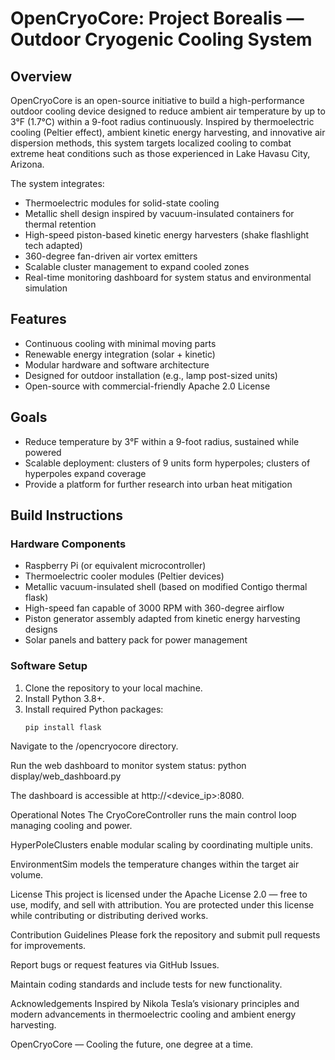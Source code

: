 # OpenCryoCore: Project Borealis — Outdoor Cryogenic Cooling System

## Overview

OpenCryoCore is an open-source initiative to build a high-performance outdoor cooling device designed to reduce ambient air temperature by up to 3°F (1.7°C) within a 9-foot radius continuously. Inspired by thermoelectric cooling (Peltier effect), ambient kinetic energy harvesting, and innovative air dispersion methods, this system targets localized cooling to combat extreme heat conditions such as those experienced in Lake Havasu City, Arizona.

The system integrates:
- Thermoelectric modules for solid-state cooling
- Metallic shell design inspired by vacuum-insulated containers for thermal retention
- High-speed piston-based kinetic energy harvesters (shake flashlight tech adapted)
- 360-degree fan-driven air vortex emitters
- Scalable cluster management to expand cooled zones
- Real-time monitoring dashboard for system status and environmental simulation

## Features

- Continuous cooling with minimal moving parts
- Renewable energy integration (solar + kinetic)
- Modular hardware and software architecture
- Designed for outdoor installation (e.g., lamp post-sized units)
- Open-source with commercial-friendly Apache 2.0 License

## Goals

- Reduce temperature by 3°F within a 9-foot radius, sustained while powered
- Scalable deployment: clusters of 9 units form hyperpoles; clusters of hyperpoles expand coverage
- Provide a platform for further research into urban heat mitigation

## Build Instructions

### Hardware Components

- Raspberry Pi (or equivalent microcontroller)
- Thermoelectric cooler modules (Peltier devices)
- Metallic vacuum-insulated shell (based on modified Contigo thermal flask)
- High-speed fan capable of 3000 RPM with 360-degree airflow
- Piston generator assembly adapted from kinetic energy harvesting designs
- Solar panels and battery pack for power management

### Software Setup

1. Clone the repository to your local machine.
2. Install Python 3.8+.
3. Install required Python packages:
   ```bash
   pip install flask
Navigate to the /opencryocore directory.

Run the web dashboard to monitor system status: python display/web_dashboard.py

The dashboard is accessible at http://<device_ip>:8080.

Operational Notes
The CryoCoreController runs the main control loop managing cooling and power.

HyperPoleClusters enable modular scaling by coordinating multiple units.

EnvironmentSim models the temperature changes within the target air volume.

License
This project is licensed under the Apache License 2.0 — free to use, modify, and sell with attribution. You are protected under this license while contributing or distributing derived works.

Contribution Guidelines
Please fork the repository and submit pull requests for improvements.

Report bugs or request features via GitHub Issues.

Maintain coding standards and include tests for new functionality.

Acknowledgements
Inspired by Nikola Tesla’s visionary principles and modern advancements in thermoelectric cooling and ambient energy harvesting.

OpenCryoCore — Cooling the future, one degree at a time.

